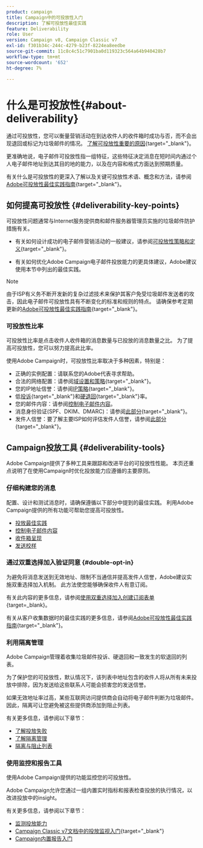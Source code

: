 ```yaml
---
product: campaign
title: Campaign中的可投放性入门
description: 了解可投放性最佳实践
feature: Deliverability
role: User
version: Campaign v8, Campaign Classic v7
exl-id: f301b34c-244c-4279-b23f-8224ea8eedbe
source-git-commit: 11c8c4c51c7901ba0d119323c564a64b940428b7
workflow-type: tm+mt
source-wordcount: '652'
ht-degree: 7%

---
```


# 什么是可投放性{#about-deliverability}

通过可投放性，您可以衡量营销活动在到达收件人的收件箱时成功与否，而不会出现退回或标记为垃圾邮件的情况。 [了解可投放性重要的原因](https://experienceleague.adobe.com/docs/deliverability-learn/deliverability-best-practice-guide/deliverability-strategy-and-definition.html#why-deliverability-matters){target="_blank"}。

更准确地说，电子邮件可投放性指一组特征，这些特征决定消息在短时间内通过个人电子邮件地址到达其目的地的能力，以及在内容和格式方面达到预期质量。

有关什么是可投放性的更深入了解以及关键可投放性术语、概念和方法，请参阅[Adobe可投放性最佳实践指南](https://experienceleague.adobe.com/docs/deliverability-learn/deliverability-best-practice-guide/introduction.html?lang=zh-Hans){target="_blank"}。

## 如何提高可投放性 {#deliverability-key-points}

可投放性问题通常与Internet服务提供商和邮件服务器管理员实施的垃圾邮件防护措施有关。

* 有关如何设计成功的电子邮件营销活动的一般建议，请参阅[可投放性策略和定义](https://experienceleague.adobe.com/docs/deliverability-learn/deliverability-best-practice-guide/deliverability-strategy-and-definition.html){target="_blank"}。

* 有关如何优化Adobe Campaign电子邮件投放能力的更具体建议，Adobe建议使用本节中列出的最佳实践。

>[!NOTE]
>
>由于ISP有义务不断开发新的复杂过滤技术来保护其客户免受垃圾邮件发送者的攻击，因此电子邮件可投放性具有不断变化的标准和规则的特点。 请确保参考定期更新的[Adobe可投放性最佳实践指南](https://experienceleague.adobe.com/docs/deliverability-learn/deliverability-best-practice-guide/introduction.html?lang=zh-Hans){target="_blank"}。

### 可投放性比率

可投放性比率是点击收件人收件箱的消息数量与已投放的消息数量之比。 为了提高可投放性，您可以努力提高此比率。

使用Adobe Campaign时，可投放性比率取决于多种因素，特别是：

* 正确的实例配置：请联系您的Adobe代表寻求帮助。
* 合法的网络配置：请参阅[域设置和策略](https://experienceleague.adobe.com/docs/deliverability-learn/deliverability-best-practice-guide/transition-process/infrastructure.html#domain-setup-and-strategy){target="_blank"}。
* 您的IP地址信誉：请参阅[IP策略](https://experienceleague.adobe.com/docs/deliverability-learn/deliverability-best-practice-guide/transition-process/infrastructure.html#ip-strategy){target="_blank"}。
* 低[投诉](https://experienceleague.adobe.com/docs/deliverability-learn/deliverability-best-practice-guide/metrics-for-deliverability/complaints.html){target="_blank"}和[硬退回](https://experienceleague.adobe.com/docs/deliverability-learn/deliverability-best-practice-guide/metrics-for-deliverability/bounces.html#hard-bounces){target="_blank"}率。
* 您的邮件内容：请参阅[控制电子邮件内容](control-message-content.md)。
* 消息身份验证(SPF、DKIM、DMARC)：请参阅[此部分](https://experienceleague.adobe.com/docs/deliverability-learn/deliverability-best-practice-guide/transition-process/infrastructure.html#authentication){target="_blank"}。
* 发件人信誉：要了解主要ISP如何评估发件人信誉，请参阅[此部分](https://experienceleague.adobe.com/docs/deliverability-learn/deliverability-best-practice-guide/internet-service-provider-specifics/overview.html){target="_blank"}。

## Campaign投放工具 {#deliverability-tools}

<!--Adobe Campaign provides a number of tools designed to ensure optimal deliverability.-->
Adobe Campaign提供了多种工具来跟踪和改进平台的可投放性性能。 本页还重点说明了在使用Campaign时优化投放能力应遵循的主要原则。

### 仔细构建您的消息

配置、设计和测试消息时，请确保遵循以下部分中提到的最佳实践。 利用Adobe Campaign提供的所有功能可帮助您提高可投放性。

* [投放最佳实践](../start/delivery-best-practices.md)
* [控制电子邮件内容](control-message-content.md)
* [收件箱呈现](inbox-rendering.md)
* [发送校样](preview-and-proof.md#send-proofs)

### 通过双重选择加入验证同意 {#double-opt-in}

为避免将消息发送到无效地址、限制不当通信并提高发件人信誉，Adobe建议实施双重选择加入机制。 此方法使您能够确保收件人有意订阅。

有关此内容的更多信息，请参阅[使用双重选择加入创建订阅表单](https://experienceleague.adobe.com/en/docs/campaign-classic/using/designing-content/web-forms/use-cases-web-forms){target=_blank}。

有关从客户收集数据时的最佳实践的更多信息，请参阅[Adobe可投放性最佳实践指南](https://experienceleague.adobe.com/docs/deliverability-learn/deliverability-best-practice-guide/first-impressions/address-collection-and-list-growth.html#data-quality-and-hygiene){target="_blank"}。

### 利用隔离管理

Adobe Campaign管理着收集垃圾邮件投诉、硬退回和一致发生的软退回的列表。

为了保护您的可投放性，默认情况下，该列表中地址包含的收件人将从所有未来投放中排除，因为发送给这些联系人可能会损害您的发送信誉。

如果无效地址率过高，某些互联网访问提供商会自动将电子邮件判断为垃圾邮件。因此，隔离可让您避免被这些提供商添加到阻止列表。

有关更多信息，请参阅以下章节：

* [了解投放失败](delivery-failures.md)
* [了解隔离管理](quarantines.md)
* [隔离与阻止列表](quarantines.md)

### 使用监控和报告工具

使用Adobe Campaign提供的功能监控您的可投放性。

Adobe Campaign允许您通过一组内置实时指标和报表检查投放的执行情况，以改进投放中的insight。

有关更多信息，请参阅以下章节：

* [监测投放能力](monitoring-deliverability.md)
* [Campaign Classic v7文档中的投放监视入门](https://experienceleague.adobe.com/docs/campaign-classic/using/sending-messages/key-steps-when-creating-a-delivery/delivery-bestpractices/track-and-monitor.html){target="_blank"}
* [Campaign内置报告入门](../reporting/built-in-reports.md)

